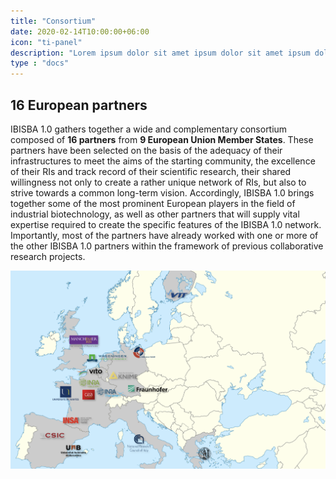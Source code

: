 ```yaml
---
title: "Consortium"
date: 2020-02-14T10:00:00+06:00
icon: "ti-panel"
description: "Lorem ipsum dolor sit amet ipsum dolor sit amet ipsum dolor sit amet"
type : "docs"
---
```


## 16 European partners

IBISBA 1.0 gathers together a wide and complementary consortium composed of **16 partners** from **9 European Union Member States**. These partners have been selected on the basis of the adequacy of their infrastructures to meet the aims of the starting community, the excellence of their RIs and track record of their scientific research, their shared willingness not only to create a rather unique network of RIs, but also to strive towards a common long-term vision. Accordingly, IBISBA 1.0 brings together some of the most prominent European players in the field of industrial biotechnology, as well as other partners that will supply vital expertise required to create the specific features of the IBISBA 1.0 network. Importantly, most of the partners have already worked with one or more of the other IBISBA 1.0 partners within the framework of previous collaborative research projects.



![Consortium-Map](Consortium-Map.png)
